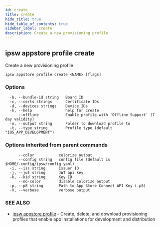 ```yaml
---
id: create
title: create
hide_title: true
hide_table_of_contents: true
sidebar_label: create
description: Create a new provisioning profile
---
```

## ipsw appstore profile create

Create a new provisioning profile

```
ipsw appstore profile create <NAME> [flags]
```

### Options

```
  -b, --bundle-id string   Board ID
  -c, --certs strings      Certificate IDs
  -d, --devices strings    Device IDs
  -h, --help               help for create
      --offline            Enable profile with 'Offline Support' (7 day validity)
  -o, --output string      Folder to download profile to
  -t, --type string        Profile type (default "IOS_APP_DEVELOPMENT")
```

### Options inherited from parent commands

```
      --color           colorize output
      --config string   config file (default is $HOME/.config/ipsw/config.yaml)
  -i, --iss string      Issuer ID
  -j, --jwt string      JWT api key
  -k, --kid string      Key ID
      --no-color        disable colorize output
  -p, --p8 string       Path to App Store Connect API Key (.p8)
  -V, --verbose         verbose output
```

### SEE ALSO

* [ipsw appstore profile](/docs/cli/ipsw/appstore/profile)	 - Create, delete, and download provisioning profiles that enable app installations for development and distribution

